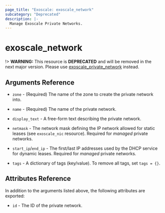 ```yaml
---
page_title: "Exoscale: exoscale_network"
subcategory: "Deprecated"
description: |-
  Manage Exoscale Private Networks.
---
```


# exoscale\_network

!> **WARNING:** This resource is **DEPRECATED** and will be removed in the next major version. Please use [exoscale_private_network](./private_network) instead.


## Arguments Reference

* `zone` - (Required) The name of the zone to create the private network into.
* `name` - (Required) The name of the private network.

* `display_text` - A free-form text describing the private network.
* `netmask` - The network mask defining the IP network allowed for static leases (see `exoscale_nic` resource). Required for *managed* private networks.
* `start_ip`/`end_ip` - The first/last IP addresses used by the DHCP service for dynamic leases. Required for *managed* private networks.
* `tags` - A dictionary of tags (key/value). To remove all tags, set `tags = {}`.


## Attributes Reference

In addition to the arguments listed above, the following attributes are exported:

* `id` - The ID of the private network.

